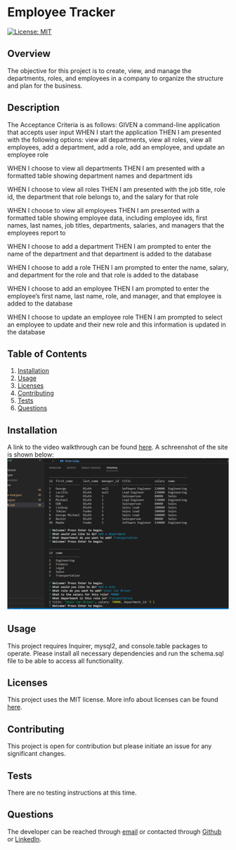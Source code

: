 # Employee Tracker

[![License: MIT](https://img.shields.io/badge/License-MIT-yellow.svg)](https://opensource.org/licenses/MIT)

## Overview
The objective for this project is to create, view, and manage the departments, roles, and employees in a company to organize the structure and plan for the business.

## Description
The Acceptance Criteria is as follows:
GIVEN a command-line application that accepts user input
WHEN I start the application
THEN I am presented with the following options: view all departments, view all roles, view all employees, add a department, add a role, add an employee, and update an employee role

WHEN I choose to view all departments
THEN I am presented with a formatted table showing department names and department ids

WHEN I choose to view all roles
THEN I am presented with the job title, role id, the department that role belongs to, and the salary for that role

WHEN I choose to view all employees
THEN I am presented with a formatted table showing employee data, including employee ids, first names, last names, job titles, departments, salaries, and managers that the employees report to

WHEN I choose to add a department
THEN I am prompted to enter the name of the department and that department is added to the database

WHEN I choose to add a role
THEN I am prompted to enter the name, salary, and department for the role and that role is added to the database

WHEN I choose to add an employee
THEN I am prompted to enter the employee’s first name, last name, role, and manager, and that employee is added to the database

WHEN I choose to update an employee role
THEN I am prompted to select an employee to update and their new role and this information is updated in the database 

## Table of Contents

1. [Installation](#installation)
2. [Usage](#usage)
3. [Licenses](#licenses)
4. [Contributing](#contributing)
5. [Tests](#tests)
6. [Questions](#questions)

## Installation
A link to the video walkthrough can be found [here](https://drive.google.com/file/d/12qPBFB1_YMXWP9_Ydymo7UkpidWNVTj1/view). A schreenshot of the site is shown below:
![screenshot of app in use](/Screenshot.png)

## Usage
This project requires Inquirer, mysql2, and console.table packages to operate. Please install all necessary dependencies and run the schema.sql file to be able to access all functionality. 

## Licenses
This project uses the MIT license. More info about licenses can be found [here](https://choosealicense.com/).

## Contributing
This project is open for contribution but please initiate an issue for any significant changes.

## Tests
There are no testing instructions at this time.

## Questions
The developer can be reached through [email](mikeandkris27@gmail.com) or contacted through [Github](https://github.com/kristensantee) or [LinkedIn](https://linkedin.com/in/kristen-santee).
